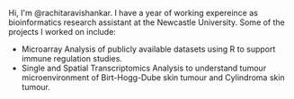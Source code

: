 Hi, I'm @rachitaravishankar. I have a year of working expereince as bioinformatics research assistant at the Newcastle University. 
Some of the projects I worked on include:
- Microarray Analysis of publicly available datasets using R to support immune regulation studies.
- Single and Spatial Transcriptomics Analysis to understand tumour microenvironment of Birt-Hogg-Dube skin tumour and Cylindroma skin tumour.
